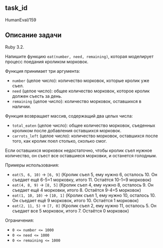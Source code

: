 ## task_id
HumanEval/159

## Описание задачи
Ruby 3.2.

Напишите функцию `eat(number, need, remaining)`, которая моделирует процесс поедания кроликом морковок.

Функция принимает три аргумента:

* `number` (целое число): количество морковок, которые кролик уже съел.
* `need` (целое число): общее количество морковок, которое кролик должен съесть за день.
* `remaining` (целое число): количество морковок, оставшихся в наличии.

Функция возвращает массив, содержащий два целых числа:

* `total_eaten` (целое число): общее количество морковок, съеденных кроликом после добавления оставшихся морковок.
* `carrots_left` (целое число): количество морковок, оставшихся после того, как кролик поел столько, сколько смог.

Если оставшихся морковок недостаточно, чтобы кролик съел нужное количество, он съест все оставшиеся морковки, и останется голодным.

Примеры использования:

* `eat(5, 6, 10)` -> `[6, 9]` (Кролик съел 5, ему нужно 6, осталось 10. Он съедает ещё 6-5=1 морковку, итого 11. Остаётся 10-1=9 морковок)
* `eat(4, 8, 9)` -> `[8, 5]` (Кролик съел 4, ему нужно 8, осталось 9. Он съедает ещё 4 морковки, итого 8. Остаётся 9-4=5 морковок)
* `eat(1, 10, 10)` -> `[10, 1]` (Кролик съел 1, ему нужно 10, осталось 10. Он съедает ещё 9 морковок, итого 10. Остаётся 1 морковок)
* `eat(2, 11, 5)` -> `[7, 0]` (Кролик съел 2, ему нужно 11, осталось 5. Он съедает все 5 морковок, итого 7. Остаётся 0 морковок)

Ограничения:

* `0 <= number <= 1000`
* `0 <= need <= 1000`
* `0 <= remaining <= 1000`

